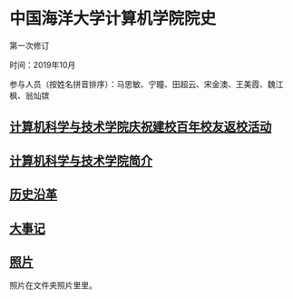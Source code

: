 # 中国海洋大学计算机学院院史

第一次修订

时间：2019年10月

参与人员（按姓名拼音排序）：马思敏、宁瞳、田超云、宋金澳、王美霞、魏江枫、翁灿镔

## [计算机科学与技术学院庆祝建校百年校友返校活动](100anniversary.md)

## [计算机科学与技术学院简介](计算机系简介.md)

## [历史沿革](历史沿革.md)

## [大事记](大事记.md)

## [照片](照片)
照片在文件夹照片里里。
